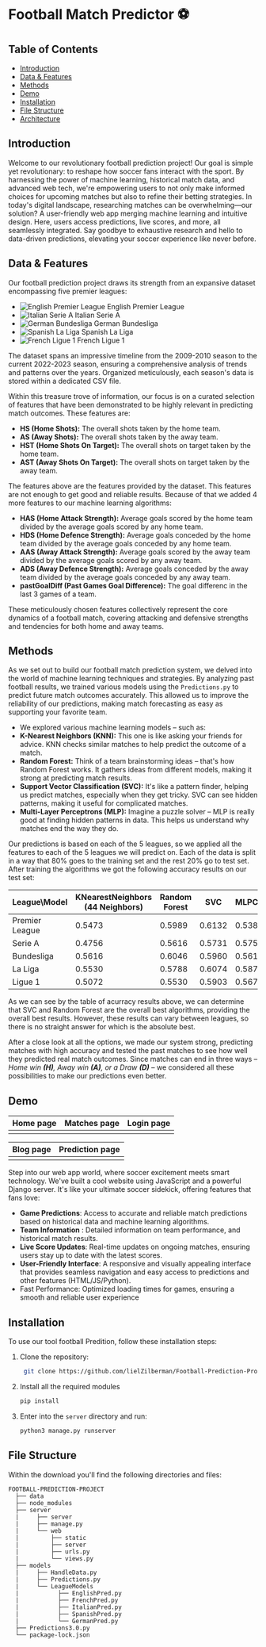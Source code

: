 # Football Match Predictor ⚽


## Table of Contents  

- [Introduction](#introduction)
- [Data & Features](#data--features)
- [Methods](#methods)
- [Demo](#demo)
- [Installation](#installation)
- [File Structure](#file-structure)
- [Architecture ](#architecture)

## Introduction
Welcome to our revolutionary football prediction project! Our goal is simple yet revolutionary: to reshape how soccer fans interact with the sport.
 By harnessing the power of machine learning, historical match data, and advanced web tech, we're empowering users to not only make informed choices
 for upcoming matches but also to refine their betting strategies. In today's digital landscape, researching matches can be overwhelming—our solution?
 A user-friendly web app merging machine learning and intuitive design. Here, users access predictions, live scores, and more, all seamlessly
 integrated. Say goodbye to exhaustive research and hello to data-driven predictions, elevating your soccer experience like never before.

## Data & Features

Our football prediction project draws its strength from an expansive dataset encompassing five premier leagues: 
- ![English Premier League](https://raw.githubusercontent.com/stevenrskelton/flag-icon/master/png/16/country-4x3/gb.png "English Premier League") English Premier League
- ![ Italian Serie A](https://raw.githubusercontent.com/stevenrskelton/flag-icon/master/png/16/country-4x3/it.png " Italian Serie A")  Italian Serie A
- ![German Bundesliga](https://raw.githubusercontent.com/stevenrskelton/flag-icon/master/png/16/country-4x3/de.png "German Bundesliga") German Bundesliga
- ![ Spanish La Liga](https://raw.githubusercontent.com/stevenrskelton/flag-icon/master/png/16/country-4x3/es.png " Spanish La Liga")  Spanish La Liga
- ![French Ligue 1](https://raw.githubusercontent.com/stevenrskelton/flag-icon/master/png/16/country-4x3/fr.png "French Ligue 1") French Ligue 1

The dataset spans an impressive timeline from the 2009-2010 season to the current 2022-2023 season, ensuring a comprehensive analysis of 
trends and patterns over the years. Organized meticulously, each season's data is stored within a dedicated CSV file.

Within this treasure trove of information, our focus is on a curated selection of features that have been demonstrated to be highly relevant in
 predicting match outcomes. These features are:

- **HS (Home Shots):** The overall shots taken by the home team.
- **AS (Away Shots):** The overall shots taken by the away team.
- **HST (Home Shots On Target):** The overall shots on target taken by the home team.
- **AST (Away Shots On Target):** The overall shots on target taken by the away team.

The features above are the features provided by the dataset. This features are not enough to get good and reliable results. Because of that we added 4 more features to our machine learning algorithms:
- **HAS (Home Attack Strength):** Average goals scored by the home team divided by the average goals scored by any home team.
- **HDS (Home Defence Strength):** Average goals conceded by the home team divided by the average goals conceded by any home team.
- **AAS (Away Attack Strength):** Average goals scored by the away team divided by the average goals scored by any away team.
- **ADS (Away Defence Strength):** Average goals conceded by the away team divided by the average goals conceded by any away team.
- **pastGoalDiff (Past Games Goal Difference):** The goal differenc in the last 3 games of a team.

These meticulously chosen features collectively represent the core dynamics of a football match, covering attacking and defensive strengths and
 tendencies for both home and away teams.

## Methods

As we set out to build our football match prediction system, we delved into the world of machine learning techniques and strategies. By analyzing past football results, we trained various models using the `Predictions.py` to predict future match outcomes accurately. This allowed us to improve the reliability of our predictions, making match forecasting as easy as supporting your favorite team.

- We explored various machine learning models – such as:
 -  **K-Nearest Neighbors (KNN):** This one is like asking your friends for advice. KNN checks similar matches to help predict the outcome of a match.
  -  **Random Forest:** Think of a team brainstorming ideas – that's how Random Forest works. It gathers ideas from different models, making it strong at predicting match results.
  -  **Support Vector Classification (SVC):** It's like a pattern finder, helping us predict matches, especially when they get tricky. SVC can see hidden patterns, making it useful for complicated matches.
  -  **Multi-Layer Perceptrons (MLP):** Imagine a puzzle solver – MLP is really good at finding hidden patterns in data. This helps us understand why matches end the way they do.

Our predictions is based on each of the 5 leagues, so we applied all the features to each of the 5 leagues we will predict on. Each of the data is split in a way that 80% goes to the training set and the rest 20% go to test set.
After training the algorithms we got the following accuracy results on our test set:

| League\Model | KNearestNeighbors (44 Neighbors) | Random Forest | SVC | MLPClassifier |
|----------|----------|----------|----------|----------|
| Premier League | 0.5473 | 0.5989 | 0.6132 | 0.5387 |
| Serie A | 0.4756 | 0.5616 | 0.5731 | 0.5759 |
| Bundesliga | 0.5616 | 0.6046 | 0.5960 | 0.5616 |
| La Liga | 0.5530 | 0.5788 | 0.6074 | 0.5874 |
| Ligue 1 | 0.5072 | 0.5530 | 0.5903 | 0.5673 |

As we can see by the table of acurracy results above, we can determine that SVC and Random Forest are the overall best algorithms, providing the overall best results. However, these results can vary between leagues, so there is no straight answer for which is the absolute best.

After a close look at all the options, we made our system strong, predicting matches with high accuracy and tested the past matches to see how well they predicted real match outcomes. Since matches can end in three ways – *Home win __(H)__, Away win __(A)__, or a Draw __(D)__* – we considered all these possibilities to make our predictions even better.


## Demo

| Home page | Matches page | Login page  |
| --- | --- | ---  |
|  | | 

| Blog page | Prediction page | 
| --- | --- | 
|  |   | 



Step into our web app world, where soccer excitement meets smart technology. We've built a cool website using JavaScript and a powerful Django server. It's like your ultimate soccer sidekick, offering features that fans love:

- **Game Predictions**: Access to accurate and reliable match predictions based on historical data and machine learning algorithms.
- **Team Information** : Detailed information on team performance, and historical match results.
- **Live Score Updates**: Real-time updates on ongoing matches, ensuring users stay up to date with the latest scores.
- **User-Friendly Interface**: A responsive and visually appealing interface that provides seamless navigation and easy access to predictions and other features (HTML/JS/Python).
- Fast Performance: Optimized loading times for games, ensuring a smooth and reliable user experience


## Installation

To use our tool football Predition, follow these installation steps:

1. Clone the repository:

   ```bash
    git clone https://github.com/lielZilberman/Football-Prediction-Project.git

2. Install all the required modules
    ```bash
   pip install

3. Enter into the `server` directory and run:
   ```bash
   python3 manage.py runserver

## File Structure

Within the download you'll find the following directories and files:

```
FOOTBALL-PREDICTION-PROJECT
  ├── data
  ├── node_modules
  ├── server
  |     ├── server
  |     ├── manage.py
  |     └── web
  |         ├── static
  |         ├── server
  |         ├── urls.py
  |         └── views.py
  ├── models
  |     ├── HandleData.py
  |     ├── Predictions.py
  |     └── LeagueModels
  |           ├── EnglishPred.py
  |           ├── FrenchPred.py
  |           ├── ItalianPred.py
  |           ├── SpanishPred.py
  |           └── GermanPred.py
  ├── Predictions3.0.py
  └── package-lock.json

```




